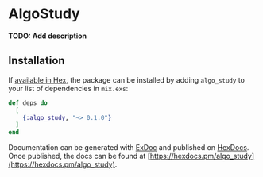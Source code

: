 # AlgoStudy

**TODO: Add description**

## Installation

If [available in Hex](https://hex.pm/docs/publish), the package can be installed
by adding `algo_study` to your list of dependencies in `mix.exs`:

```elixir
def deps do
  [
    {:algo_study, "~> 0.1.0"}
  ]
end
```

Documentation can be generated with [ExDoc](https://github.com/elixir-lang/ex_doc)
and published on [HexDocs](https://hexdocs.pm). Once published, the docs can
be found at [https://hexdocs.pm/algo_study](https://hexdocs.pm/algo_study).


